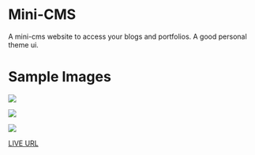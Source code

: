 # Mini-CMS
A mini-cms website to access your blogs and portfolios. A good personal theme ui.
# Sample Images

<img src="https://res.cloudinary.com/dqf7aonc2/image/upload/v1608877669/Screenshot_84_vcjeuj.png"></img>

<img src="https://res.cloudinary.com/dqf7aonc2/image/upload/v1608877753/Screenshot_86_oa2nam.png"></img>

<img src="https://res.cloudinary.com/dqf7aonc2/image/upload/v1608877843/Screenshot_87_ob7lhs.png"></img>

<a href="https://mini-cms-riyaz.herokuapp.com/">LIVE URL</a>
